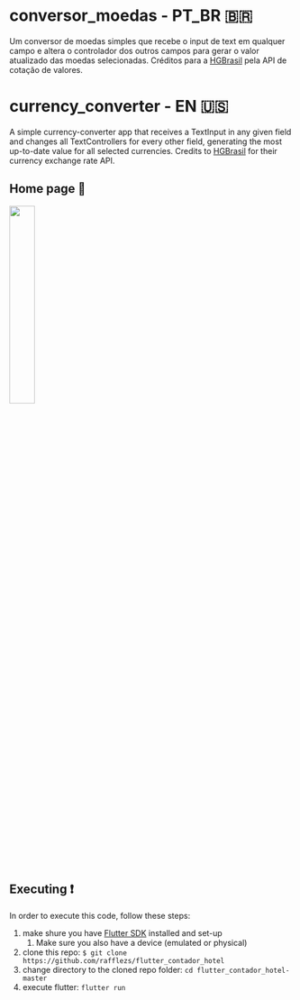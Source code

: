 # conversor_moedas - PT_BR 🇧🇷

Um conversor de moedas simples que recebe o input de text em qualquer campo e altera o controlador dos
outros campos para gerar o valor atualizado das moedas selecionadas.
Créditos para a [HGBrasil](https://hgbrasil.com/status/finance) pela API de cotação de valores.

# currency_converter - EN 🇺🇸

A simple currency-converter app that receives a TextInput in any given field and changes all TextControllers
for every other field, generating the most up-to-date value for all selected currencies.
Credits to [HGBrasil](https://hgbrasil.com/status/finance) for their currency exchange rate API.

## Home page 📱

<img src="https://user-images.githubusercontent.com/50029136/129618893-1d089616-f1a2-4e3b-8f3c-3459ea99e51c.png" width=30% height=30%>

## Executing ❗

In order to execute this code, follow these steps:

1. make shure you have [Flutter SDK](https://flutter.dev/docs/get-started/install) installed and set-up
    1. Make sure you also have a device (emulated or physical) 
2. clone this repo: `$ git clone https://github.com/rafflezs/flutter_contador_hotel`
3. change directory to the cloned repo folder: `cd flutter_contador_hotel-master` 
4. execute flutter: `flutter run`
